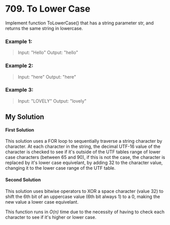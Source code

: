 #	709. To Lower Case

Implement function ToLowerCase() that has a string parameter str, and returns the same string in lowercase.

###	Example 1:

>Input: "Hello"
>Output: "hello"

###	Example 2:

>Input: "here"
>Output: "here"

### Example 3:

>Input: "LOVELY"
>Output: "lovely"


## My Solution

#### First Solution

This solution uses a FOR loop to sequentially traverse a string character by character. At each character in the string, the decimal UTF-16 value of the character is checked to see if it's outside of the UTF tables range of lower case characters (between 65 and 90), if this is not the case, the character is replaced by it's lower case equivelant, by adding 32 to the character value, changing it to the lower case range of the UTF table.

#### Second Solution

This solution uses bitwise operators to XOR a space character (value 32) to shift the 6th bit of an uppercase value (6th bit always 1) to a 0, making the new value a lower case equivelant.


This function runs in *O(n)* time due to the necessity of having to check each character to see if it's higher or lower case.

